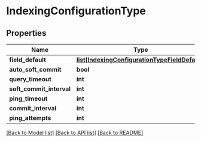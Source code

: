 # IndexingConfigurationType

## Properties
Name | Type | Description | Notes
------------ | ------------- | ------------- | -------------
**field_default** | [**list[IndexingConfigurationTypeFieldDefault]**](IndexingConfigurationTypeFieldDefault.md) |  | [optional] 
**auto_soft_commit** | **bool** |  | [optional] 
**query_timeout** | **int** |  | [optional] 
**soft_commit_interval** | **int** |  | [optional] 
**ping_timeout** | **int** |  | [optional] 
**commit_interval** | **int** |  | [optional] 
**ping_attempts** | **int** |  | [optional] 

[[Back to Model list]](../README.md#documentation-for-models) [[Back to API list]](../README.md#documentation-for-api-endpoints) [[Back to README]](../README.md)


